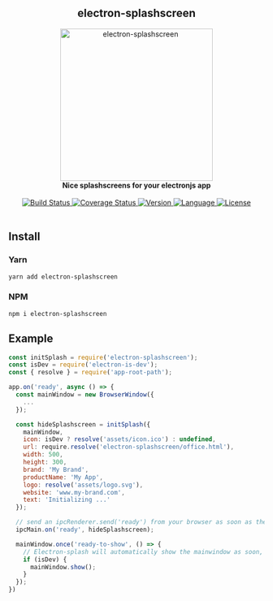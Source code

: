 <div align="center">
  <h2>electron-splashscreen</h2>
  <img alt="electron-splashscreen" src="https://raw.githubusercontent.com/bkniffler/electron-splashscreen/master/assets/preview.png" height="300px" />
  <br />
  <strong>Nice splashscreens for your electronjs app</strong>
  <br />
  <br />
  <a href="https://travis-ci.org/bkniffler/electron-splashscreen">
    <img src="https://img.shields.io/travis/bkniffler/electron-splashscreen.svg?style=flat-square" alt="Build Status">
  </a>
  <a href="https://codecov.io/github/bkniffler/electron-splashscreen">
    <img src="https://img.shields.io/codecov/c/github/bkniffler/electron-splashscreen.svg?style=flat-square" alt="Coverage Status">
  </a>
  <a href="https://github.com/bkniffler/electron-splashscreen">
    <img src="http://img.shields.io/npm/v/electron-splashscreen.svg?style=flat-square" alt="Version">
  </a>
  <a href="https://github.com/bkniffler/electron-splashscreen">
    <img src="https://img.shields.io/badge/language-typescript-blue.svg?style=flat-square" alt="Language">
  </a>
  <a href="https://github.com/bkniffler/electron-splashscreen/master/LICENSE">
    <img src="https://img.shields.io/github/license/bkniffler/electron-splashscreen.svg?style=flat-square" alt="License">
  </a>
  <br />
  <br />
</div>

## Install

<a name="yarn"/>

### Yarn

```
yarn add electron-splashscreen
```

<a name="npm"/>

### NPM

```
npm i electron-splashscreen
```

## Example

```jsx
const initSplash = require('electron-splashscreen');
const isDev = require('electron-is-dev');
const { resolve } = require('app-root-path');

app.on('ready', async () => {
  const mainWindow = new BrowserWindow({
    ...
  });

  const hideSplashscreen = initSplash({
    mainWindow,
    icon: isDev ? resolve('assets/icon.ico') : undefined,
    url: require.resolve('electron-splashscreen/office.html'),
    width: 500,
    height: 300,
    brand: 'My Brand',
    productName: 'My App',
    logo: resolve('assets/logo.svg'),
    website: 'www.my-brand.com',
    text: 'Initializing ...'
  });

  // send an ipcRenderer.send('ready') from your browser as soon as the app is ready
  ipcMain.on('ready', hideSplashscreen);

  mainWindow.once('ready-to-show', () => {
    // Electron-splash will automatically show the mainwindow as soon, but you can show it earlier in dev
    if (isDev) {
      mainWindow.show();
    }
  });
})
```

